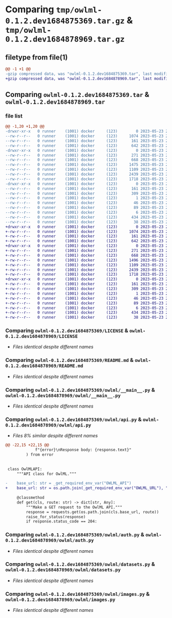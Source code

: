 # Comparing `tmp/owlml-0.1.2.dev1684875369.tar.gz` & `tmp/owlml-0.1.2.dev1684878969.tar.gz`

## filetype from file(1)

```diff
@@ -1 +1 @@
-gzip compressed data, was "owlml-0.1.2.dev1684875369.tar", last modified: Tue May 23 20:56:21 2023, max compression
+gzip compressed data, was "owlml-0.1.2.dev1684878969.tar", last modified: Tue May 23 21:56:20 2023, max compression
```

## Comparing `owlml-0.1.2.dev1684875369.tar` & `owlml-0.1.2.dev1684878969.tar`

### file list

```diff
@@ -1,20 +1,20 @@
-drwxr-xr-x   0 runner    (1001) docker     (123)        0 2023-05-23 20:56:21.625930 owlml-0.1.2.dev1684875369/
--rw-r--r--   0 runner    (1001) docker     (123)     1074 2023-05-23 20:55:38.000000 owlml-0.1.2.dev1684875369/LICENSE
--rw-r--r--   0 runner    (1001) docker     (123)      161 2023-05-23 20:56:21.625930 owlml-0.1.2.dev1684875369/PKG-INFO
--rw-r--r--   0 runner    (1001) docker     (123)      642 2023-05-23 20:55:38.000000 owlml-0.1.2.dev1684875369/README.md
-drwxr-xr-x   0 runner    (1001) docker     (123)        0 2023-05-23 20:56:21.625930 owlml-0.1.2.dev1684875369/owlml/
--rw-r--r--   0 runner    (1001) docker     (123)      271 2023-05-23 20:55:38.000000 owlml-0.1.2.dev1684875369/owlml/__init__.py
--rw-r--r--   0 runner    (1001) docker     (123)      668 2023-05-23 20:55:38.000000 owlml-0.1.2.dev1684875369/owlml/__main__.py
--rw-r--r--   0 runner    (1001) docker     (123)     1475 2023-05-23 20:55:38.000000 owlml-0.1.2.dev1684875369/owlml/api.py
--rw-r--r--   0 runner    (1001) docker     (123)     1109 2023-05-23 20:55:38.000000 owlml-0.1.2.dev1684875369/owlml/auth.py
--rw-r--r--   0 runner    (1001) docker     (123)     2439 2023-05-23 20:55:38.000000 owlml-0.1.2.dev1684875369/owlml/datasets.py
--rw-r--r--   0 runner    (1001) docker     (123)     1718 2023-05-23 20:55:38.000000 owlml-0.1.2.dev1684875369/owlml/images.py
-drwxr-xr-x   0 runner    (1001) docker     (123)        0 2023-05-23 20:56:21.625930 owlml-0.1.2.dev1684875369/owlml.egg-info/
--rw-r--r--   0 runner    (1001) docker     (123)      161 2023-05-23 20:56:21.000000 owlml-0.1.2.dev1684875369/owlml.egg-info/PKG-INFO
--rw-r--r--   0 runner    (1001) docker     (123)      309 2023-05-23 20:56:21.000000 owlml-0.1.2.dev1684875369/owlml.egg-info/SOURCES.txt
--rw-r--r--   0 runner    (1001) docker     (123)        1 2023-05-23 20:56:21.000000 owlml-0.1.2.dev1684875369/owlml.egg-info/dependency_links.txt
--rw-r--r--   0 runner    (1001) docker     (123)       46 2023-05-23 20:56:21.000000 owlml-0.1.2.dev1684875369/owlml.egg-info/entry_points.txt
--rw-r--r--   0 runner    (1001) docker     (123)       89 2023-05-23 20:56:21.000000 owlml-0.1.2.dev1684875369/owlml.egg-info/requires.txt
--rw-r--r--   0 runner    (1001) docker     (123)        6 2023-05-23 20:56:21.000000 owlml-0.1.2.dev1684875369/owlml.egg-info/top_level.txt
--rw-r--r--   0 runner    (1001) docker     (123)      434 2023-05-23 20:56:21.625930 owlml-0.1.2.dev1684875369/setup.cfg
--rw-r--r--   0 runner    (1001) docker     (123)       38 2023-05-23 20:55:38.000000 owlml-0.1.2.dev1684875369/setup.py
+drwxr-xr-x   0 runner    (1001) docker     (123)        0 2023-05-23 21:56:20.608841 owlml-0.1.2.dev1684878969/
+-rw-r--r--   0 runner    (1001) docker     (123)     1074 2023-05-23 21:55:39.000000 owlml-0.1.2.dev1684878969/LICENSE
+-rw-r--r--   0 runner    (1001) docker     (123)      161 2023-05-23 21:56:20.608841 owlml-0.1.2.dev1684878969/PKG-INFO
+-rw-r--r--   0 runner    (1001) docker     (123)      642 2023-05-23 21:55:39.000000 owlml-0.1.2.dev1684878969/README.md
+drwxr-xr-x   0 runner    (1001) docker     (123)        0 2023-05-23 21:56:20.608841 owlml-0.1.2.dev1684878969/owlml/
+-rw-r--r--   0 runner    (1001) docker     (123)      271 2023-05-23 21:55:39.000000 owlml-0.1.2.dev1684878969/owlml/__init__.py
+-rw-r--r--   0 runner    (1001) docker     (123)      668 2023-05-23 21:55:39.000000 owlml-0.1.2.dev1684878969/owlml/__main__.py
+-rw-r--r--   0 runner    (1001) docker     (123)     1496 2023-05-23 21:55:39.000000 owlml-0.1.2.dev1684878969/owlml/api.py
+-rw-r--r--   0 runner    (1001) docker     (123)     1109 2023-05-23 21:55:39.000000 owlml-0.1.2.dev1684878969/owlml/auth.py
+-rw-r--r--   0 runner    (1001) docker     (123)     2439 2023-05-23 21:55:39.000000 owlml-0.1.2.dev1684878969/owlml/datasets.py
+-rw-r--r--   0 runner    (1001) docker     (123)     1718 2023-05-23 21:55:39.000000 owlml-0.1.2.dev1684878969/owlml/images.py
+drwxr-xr-x   0 runner    (1001) docker     (123)        0 2023-05-23 21:56:20.608841 owlml-0.1.2.dev1684878969/owlml.egg-info/
+-rw-r--r--   0 runner    (1001) docker     (123)      161 2023-05-23 21:56:20.000000 owlml-0.1.2.dev1684878969/owlml.egg-info/PKG-INFO
+-rw-r--r--   0 runner    (1001) docker     (123)      309 2023-05-23 21:56:20.000000 owlml-0.1.2.dev1684878969/owlml.egg-info/SOURCES.txt
+-rw-r--r--   0 runner    (1001) docker     (123)        1 2023-05-23 21:56:20.000000 owlml-0.1.2.dev1684878969/owlml.egg-info/dependency_links.txt
+-rw-r--r--   0 runner    (1001) docker     (123)       46 2023-05-23 21:56:20.000000 owlml-0.1.2.dev1684878969/owlml.egg-info/entry_points.txt
+-rw-r--r--   0 runner    (1001) docker     (123)       89 2023-05-23 21:56:20.000000 owlml-0.1.2.dev1684878969/owlml.egg-info/requires.txt
+-rw-r--r--   0 runner    (1001) docker     (123)        6 2023-05-23 21:56:20.000000 owlml-0.1.2.dev1684878969/owlml.egg-info/top_level.txt
+-rw-r--r--   0 runner    (1001) docker     (123)      434 2023-05-23 21:56:20.608841 owlml-0.1.2.dev1684878969/setup.cfg
+-rw-r--r--   0 runner    (1001) docker     (123)       38 2023-05-23 21:55:39.000000 owlml-0.1.2.dev1684878969/setup.py
```

### Comparing `owlml-0.1.2.dev1684875369/LICENSE` & `owlml-0.1.2.dev1684878969/LICENSE`

 * *Files identical despite different names*

### Comparing `owlml-0.1.2.dev1684875369/README.md` & `owlml-0.1.2.dev1684878969/README.md`

 * *Files identical despite different names*

### Comparing `owlml-0.1.2.dev1684875369/owlml/__main__.py` & `owlml-0.1.2.dev1684878969/owlml/__main__.py`

 * *Files identical despite different names*

### Comparing `owlml-0.1.2.dev1684875369/owlml/api.py` & `owlml-0.1.2.dev1684878969/owlml/api.py`

 * *Files 8% similar despite different names*

```diff
@@ -22,15 +22,15 @@
             f"{error}\nResponse body: {response.text}"
         ) from error
 
 
 class OwlMLAPI:
     """API class for OwlML."""
 
-    base_url: str = _get_required_env_var("OWLML_API")
+    base_url: str = os.path.join(_get_required_env_var("OWLML_URL"), "api")
 
     @classmethod
     def get(cls, route: str) -> dict[str, Any]:
         """Make a GET request to the OwlML API."""
         response = requests.get(os.path.join(cls.base_url, route))
         raise_for_status(response)
         if response.status_code == 204:
```

### Comparing `owlml-0.1.2.dev1684875369/owlml/auth.py` & `owlml-0.1.2.dev1684878969/owlml/auth.py`

 * *Files identical despite different names*

### Comparing `owlml-0.1.2.dev1684875369/owlml/datasets.py` & `owlml-0.1.2.dev1684878969/owlml/datasets.py`

 * *Files identical despite different names*

### Comparing `owlml-0.1.2.dev1684875369/owlml/images.py` & `owlml-0.1.2.dev1684878969/owlml/images.py`

 * *Files identical despite different names*


